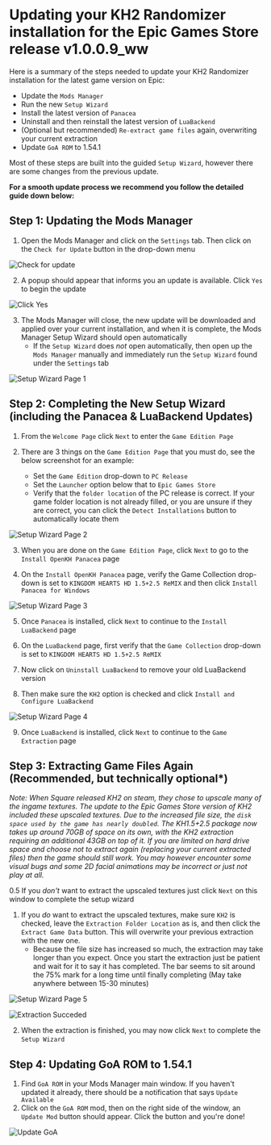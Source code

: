 # Updating your KH2 Randomizer installation for the Epic Games Store release v1.0.0.9_ww
Here is a summary of the steps needed to update your KH2 Randomizer installation for the latest game version on Epic:
* Update the `Mods Manager`
* Run the new `Setup Wizard`
* Install the latest version of `Panacea`
* Uninstall and then reinstall the latest version of `LuaBackend`
* (Optional but recommended) `Re-extract game files` again, overwriting your current extraction
* Update `GoA ROM` to 1.54.1

Most of these steps are built into the guided `Setup Wizard`, however there are some changes from the previous update.

**For a smooth update process we recommend you follow the detailed guide down below:**

## Step 1: Updating the Mods Manager
1. Open the Mods Manager and click on the `Settings` tab. Then click on the `Check for Update` button in the drop-down menu

![Check for update](Update_The_Mods_Manager.png)

2. A popup should appear that informs you an update is available. Click `Yes` to begin the update

![Click Yes](Click_Yes.png)

3. The Mods Manager will close, the new update will be downloaded and applied over your current installation, and when it is complete, the Mods Manager Setup Wizard should open automatically
   * If the `Setup Wizard` does *not* open automatically, then open up the `Mods Manager` manually and immediately run the `Setup Wizard` found under the `Settings` tab

![Setup Wizard Page 1](Setup_Wizard_Page_1.png)

## Step 2: Completing the New Setup Wizard (including the Panacea & LuaBackend Updates)

1. From the `Welcome Page` click `Next` to enter the `Game Edition Page`

2. There are 3 things on the `Game Edition Page` that you must do, see the below screenshot for an example:
   * Set the `Game Edition` drop-down to `PC Release`
   * Set the `Launcher` option below that to `Epic Games Store`
   * Verify that the `folder location` of the PC release is correct. If your game folder location is not already filled, or you are unsure if they are correct, you can click the `Detect Installations` button to automatically locate them

![Setup Wizard Page 2](Setup_Wizard_Page_2.png)

3. When you are done on the `Game Edition Page`, click `Next` to go to the `Install OpenKH Panacea` page

4. On the `Install OpenKH Panacea` page, verify the Game Collection drop-down is set to `KINGDOM HEARTS HD 1.5+2.5 ReMIX` and then click `Install Panacea for Windows`

![Setup Wizard Page 3](Setup_Wizard_Page_3.png)

5. Once `Panacea` is installed, click `Next` to continue to the `Install LuaBackend` page

6. On the `LuaBackend` page, first verify that the `Game Collection` drop-down is set to `KINGDOM HEARTS HD 1.5+2.5 ReMIX`

7. Now click on `Uninstall LuaBackend` to remove your old LuaBackend version

8. Then make sure the `KH2` option is checked and click `Install and Configure LuaBackend`

![Setup Wizard Page 4](Setup_Wizard_Page_4.png)

9. Once `LuaBackend` is installed, click `Next` to continue to the `Game Extraction` page

## Step 3: Extracting Game Files Again (Recommended, but technically optional*)
*Note: When Square released KH2 on steam, they chose to upscale many of the ingame textures. The update to the Epic Games Store version of KH2 included these upscaled textures. Due to the increased file size, the `disk space used by the game has nearly doubled`. The KH1.5+2.5 package now takes up around 70GB of space on its own, with the KH2 extraction requiring an additional 43GB on top of it. If you are limited on hard drive space and choose not to extract again (replacing your current extracted files) then the game *should* still work. You may however encounter some visual bugs and some 2D facial animations may be incorrect or just not play at all.*

0.5 If you *don't* want to extract the upscaled textures just click `Next` on this window to complete the setup wizard
1. If you *do* want to extract the upscaled textures, make sure `KH2` is checked, leave the `Extraction Folder Location` as is, and then click the `Extract Game Data` button. This will overwrite your previous extraction with the new one.
   * Because the file size has increased so much, the extraction may take longer than you expect. Once you start the extraction just be patient and wait for it to say it has completed. The bar seems to sit around the 75% mark for a long time until finally completing (May take anywhere between 15-30 minutes)

![Setup Wizard Page 5](Setup_Wizard_Page_5.png)

![Extraction Succeded](Extraction_Succeded.png)

2. When the extraction is finished, you may now click `Next` to complete the `Setup Wizard`

## Step 4: Updating GoA ROM to 1.54.1

1. Find `GoA ROM` in your Mods Manager main window. If you haven't updated it already, there should be a notification that says `Update Available`
2. Click on the `GoA ROM` mod, then on the right side of the window, an `Update Mod` button should appear. Click the button and you're done!

![Update GoA](Update_GoA.png)
